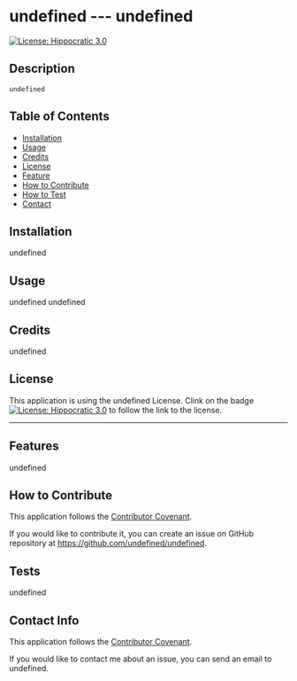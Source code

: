 # undefined  --- undefined

  [![License: Hippocratic 3.0](https://img.shields.io/badge/License-Hippocratic_3.0-undefined.svg)](https://firstdonoharm.dev)

  ## Description
    undefined
  
  
  ## Table of Contents
    
  - [Installation](#installation)
  - [Usage](#usage)
  - [Credits](#credits)
  - [License](#license)
  - [Feature](#license)
  - [How to Contribute](#license)
  - [How to Test](#license)
  - [Contact](#license)
  
  ## Installation
  
  undefined
  
  ## Usage
  undefined 
  undefined

  ## Credits
  
  undefined
  
  ## License
  
  This application is using the undefined License. Clink on the badge  [![License: Hippocratic 3.0](https://img.shields.io/badge/License-Hippocratic_3.0-undefined.svg)](https://firstdonoharm.dev)  to follow the link to the license.

  
  ---
  
  
  ## Features
  
  undefined
  
  ## How to Contribute
  
  This application follows the [Contributor Covenant](https://www.contributor-covenant.org/).

  If you would like to contribute it, you can create an issue on GitHub repository at https://github.com/undefined/undefined. 
  
  ## Tests
  
  undefined
    
  ## Contact Info
  
  This application follows the [Contributor Covenant](https://www.contributor-covenant.org/).

  If you would like to contact me about an issue, you can send an email to undefined.

